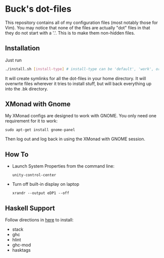 # Buck's dot-files

This repository contains all of my configuration files (most notably those for
Vim). You may notice that none of the files are actually "dot" files in that
they do not start with a '.'. This is to make them non-hidden files.

## Installation

Just run

```bash
./install.sh [install-type] # install-type can be 'default', 'work', or 'necromancer'
```

It will create symlinks for all the dot-files in your home directory. It will
overwrte files wherever it tries to install stuff, but will back everything
up into the .bk directory.

## XMonad with Gnome

My XMonad configs are designed to work with GNOME. You only need one
requirement for it to work:

    sudo apt-get install gnome-panel

Then log out and log back in using the XMonad with GNOME session.

## How To

* Launch System Properties from the command line:

  ```
  unity-control-center
  ```

* Turn off built-in display on laptop

  ```
  xrandr --output eDP1 --off
  ```

## Haskell Support

Follow directions in [here](http://www.stephendiehl.com/posts/vim_2016.html)
to install:

* stack
* ghc
* hlint
* ghc-mod
* hasktags
